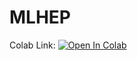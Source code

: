 # MLHEP

Colab Link: [![Open In Colab](https://colab.research.google.com/assets/colab-badge.svg)](https://colab.research.google.com/github/akahn1213/MLHEP/blob/master/lhcb\_calo\_gan.ipynb)
